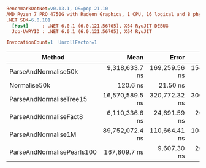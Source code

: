 ``` ini

BenchmarkDotNet=v0.13.1, OS=pop 21.10
AMD Ryzen 7 PRO 4750G with Radeon Graphics, 1 CPU, 16 logical and 8 physical cores
.NET SDK=6.0.101
  [Host]     : .NET 6.0.1 (6.0.121.56705), X64 RyuJIT DEBUG
  Job-UWRYID : .NET 6.0.1 (6.0.121.56705), X64 RyuJIT

InvocationCount=1  UnrollFactor=1  

```
|                     Method |            Mean |         Error |        StdDev |          Median |
|--------------------------- |----------------:|--------------:|--------------:|----------------:|
|       ParseAndNormalise50k |  9,318,633.7 ns | 169,259.56 ns | 158,325.50 ns |  9,307,377.0 ns |
|               Normalise50k |        120.6 ns |      21.50 ns |      56.26 ns |        116.0 ns |
|    ParseAndNormaliseTree15 | 16,570,589.5 ns | 320,772.32 ns | 300,050.63 ns | 16,608,327.0 ns |
|     ParseAndNormaliseFact8 |  6,110,336.6 ns |  24,691.59 ns |  20,618.59 ns |  6,113,390.0 ns |
|        ParseAndNormalise1M | 89,752,072.4 ns | 110,664.41 ns | 103,515.56 ns | 89,734,888.5 ns |
| ParseAndNormalisePearls100 |    167,809.7 ns |   9,607.30 ns |  26,781.31 ns |    159,881.0 ns |
